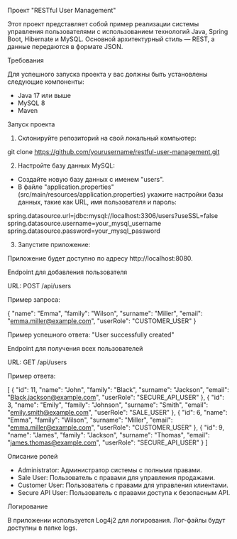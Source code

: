 Проект "RESTful User Management"

Этот проект представляет собой пример реализации системы управления пользователями с использованием технологий Java, Spring Boot, Hibernate и MySQL. Основной архитектурный стиль — REST, а данные передаются в формате JSON.

Требования

Для успешного запуска проекта у вас должны быть установлены следующие компоненты:

- Java 17 или выше
- MySQL 8
- Maven

Запуск проекта

1. Склонируйте репозиторий на свой локальный компьютер:

git clone https://github.com/yourusername/restful-user-management.git

2. Настройте базу данных MySQL:

- Создайте новую базу данных с именем "users".
- В файле "application.properties" (src/main/resources/application.properties) укажите настройки базы данных, такие как URL, имя пользователя и пароль:

spring.datasource.url=jdbc:mysql://localhost:3306/users?useSSL=false
spring.datasource.username=your_mysql_username
spring.datasource.password=your_mysql_password

3. Запустите приложение:

Приложение будет доступно по адресу http://localhost:8080.

Endpoint для добавления пользователя

URL: POST /api/users

Пример запроса:

{
    "name": "Emma",
    "family": "Wilson",
    "surname": "Miller",
    "email": "emma.miller@example.com",
    "userRole": "CUSTOMER_USER"
}

Пример успешного ответа:
"User successfully created"

Endpoint для получения всех пользователей

URL: GET /api/users

Пример ответа:

[
    {
        "id": 11,
        "name": "John",
        "family": "Black",
        "surname": "Jackson",
        "email": "Black.jackson@example.com",
        "userRole": "SECURE_API_USER"
    },
    {
        "id": 3,
        "name": "Emily",
        "family": "Johnson",
        "surname": "Smith",
        "email": "emily.smith@example.com",
        "userRole": "SALE_USER"
    },
    {
        "id": 6,
        "name": "Emma",
        "family": "Wilson",
        "surname": "Miller",
        "email": "emma.miller@example.com",
        "userRole": "CUSTOMER_USER"
    },
    {
        "id": 9,
        "name": "James",
        "family": "Jackson",
        "surname": "Thomas",
        "email": "james.thomas@example.com",
        "userRole": "SECURE_API_USER"
    }
]

Описание ролей

- Administrator: Администратор системы с полными правами.
- Sale User: Пользователь с правами для управления продажами.
- Customer User: Пользователь с правами для управления клиентами.
- Secure API User: Пользователь с правами доступа к безопасным API.

Логирование

В приложении используется Log4j2 для логирования. Лог-файлы будут доступны в папке logs.
